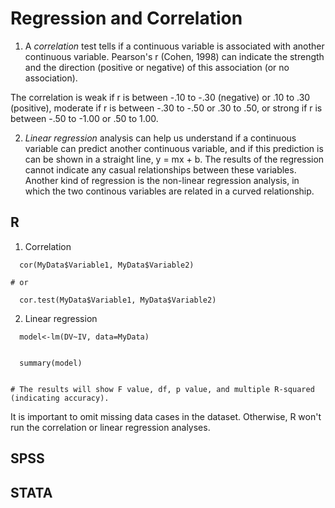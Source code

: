 # Regression and Correlation

1. A *correlation* test tells if a continuous variable is associated with another continuous variable.
Pearson's r (Cohen, 1998) can indicate the strength and the direction (positive or negative) of this association (or no association). 

The correlation is weak if r is between -.10 to -.30 (negative) or .10 to .30 (positive), moderate if r is between  -.30 to -.50 or .30 to .50, or strong if r is between -.50 to -1.00 or .50 to 1.00.



2. *Linear regression* analysis can help us understand if a continuous variable can predict another continuous variable, and if this prediction is can be shown in a straight line, y = mx + b.
The results of the regression cannot indicate any casual relationships between these variables.
Another kind of regression is the non-linear regression analysis, in which the two continous variables are related in a curved relationship.




## R
1. Correlation
```
  cor(MyData$Variable1, MyData$Variable2)

# or

  cor.test(MyData$Variable1, MyData$Variable2)
```


2. Linear regression
```
  model<-lm(DV~IV, data=MyData)


  summary(model)


# The results will show F value, df, p value, and multiple R-squared (indicating accuracy).

```

It is important to omit missing data cases in the dataset. Otherwise, R won't run the correlation or linear regression analyses.



## SPSS



## STATA


